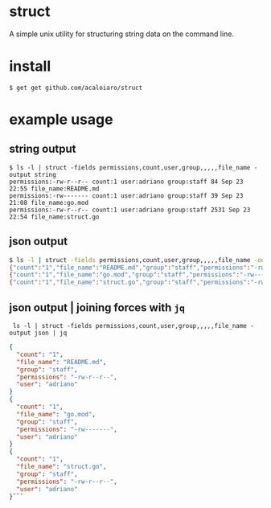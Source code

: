 # struct

A simple unix utility for structuring string data on the command line.

# install

`$ get get github.com/acaloiaro/struct`

# example usage

## string output
```
$ ls -l | struct -fields permissions,count,user,group,,,,,file_name -output string
permissions:-rw-r--r-- count:1 user:adriano group:staff 84 Sep 23 22:55 file_name:README.md
permissions:-rw------- count:1 user:adriano group:staff 39 Sep 23 21:08 file_name:go.mod
permissions:-rw-r--r-- count:1 user:adriano group:staff 2531 Sep 23 22:54 file_name:struct.go
```

## json output

```bash
$ ls -l | struct -fields permissions,count,user,group,,,,,file_name -output json
{"count":"1","file_name":"README.md","group":"staff","permissions":"-rw-r--r--","user":"adriano"}
{"count":"1","file_name":"go.mod","group":"staff","permissions":"-rw-------","user":"adriano"}
{"count":"1","file_name":"struct.go","group":"staff","permissions":"-rw-r--r--","user":"adriano"}
```

## json output | joining forces with `jq`

``` ls -l | struct -fields permissions,count,user,group,,,,,file_name -output json | jq```
```json
{
  "count": "1",
  "file_name": "README.md",
  "group": "staff",
  "permissions": "-rw-r--r--",
  "user": "adriano"
}
{
  "count": "1",
  "file_name": "go.mod",
  "group": "staff",
  "permissions": "-rw-------",
  "user": "adriano"
}
{
  "count": "1",
  "file_name": "struct.go",
  "group": "staff",
  "permissions": "-rw-r--r--",
  "user": "adriano"
}```
